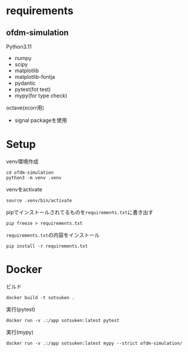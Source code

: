 # requirements
## ofdm-simulation
Python3.11
  - numpy
  - scipy
  - matplotlib
  - matplotlib-fontja
  - pydantic
  - pytest(fot test)
  - mypy(for type check)

octave(xcorr用)
  - signal packageを使用

# Setup

venv環境作成
```
cd ofdm-simulation
python3 -m venv .venv
```

venvをactivate
```
source .venv/bin/activate
```

pipでインストールされてるものを`requirements.txt`に書き出す
```
pip freeze > requirements.txt
```

`requirements.txt`の内容をインストール
```
pip install -r requirements.txt
```

# Docker
ビルド
```
docker build -t sotsuken .
```
実行(pytest)
```
docker run -v .:/app sotsuken:latest pytest
```
実行(mypy)
```
docker run -v .:/app sotsuken:latest mypy --strict ofdm-simulation/
```